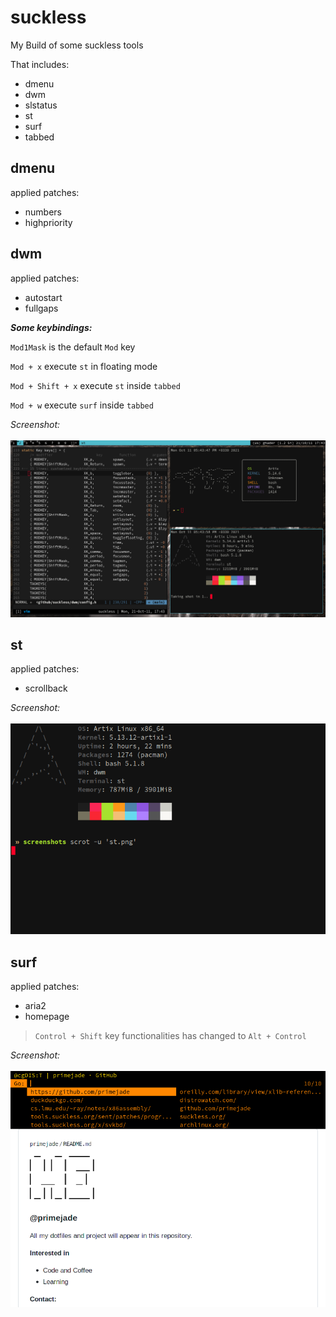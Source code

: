 # suckless
My Build of some suckless tools

That includes:

- dmenu
- dwm
- slstatus
- st
- surf
- tabbed

## dmenu
applied patches:

- numbers
- highpriority

## dwm
applied patches:

- autostart
- fullgaps

**_Some keybindings:_**

`Mod1Mask` is the default `Mod` key

`Mod + x`  execute `st` in floating mode

`Mod + Shift + x` execute `st` inside `tabbed`

`Mod + w` execute `surf` inside `tabbed`

*Screenshot:*
\
\
![dwm screenshot](screenshots/dwm.png)


## st
applied patches:

- scrollback

*Screenshot:*
\
\
![st screenshot](screenshots/st.png)


## surf
applied patches:

- aria2
- homepage

> `Control + Shift` key functionalities has changed to `Alt + Control`

*Screenshot:*
\
\
![surf screenshot](screenshots/surf.png)


